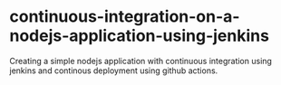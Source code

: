 # continuous-integration-on-a-nodejs-application-using-jenkins
Creating a simple nodejs application with continuous integration using jenkins and continous deployment using github actions.
